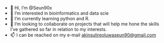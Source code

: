 - 👋 Hi, I’m @Seun90x
- 👀 I’m interested in bioinformatics and data scie
- 🌱 I’m currently learning python and R. 
- 💞️ I’m looking to collaborate on projects that will help me hone the skills I've gathered so far in relation to my interests. 
- 📫 I can be reached on my e-mail akinsulireoluwaseun90@gmail.com 



